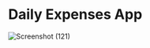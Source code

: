 # Daily Expenses App
![Screenshot (121)](https://github.com/user-attachments/assets/2e0cf95f-6ff8-4432-b30f-370394e015ef)
